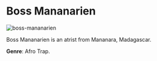 # Boss Mananarien

![boss-mananarien](boss-mananarien.jpg)

Boss Mananarien is an atrist from Mananara, Madagascar.

**Genre**: Afro Trap.

